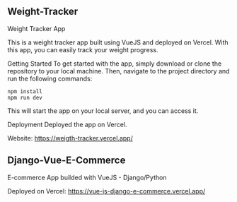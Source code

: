 ## Weight-Tracker

Weight Tracker App

This is a weight tracker app built using VueJS and deployed on Vercel. With this app, you can easily track your weight progress.

Getting Started
To get started with the app, simply download or clone the repository to your local machine. Then, navigate to the project directory and run the following commands:

```
npm install
npm run dev
```
This will start the app on your local server, and you can access it.

Deployment
Deployed the app on Vercel.

Website: https://weigth-tracker.vercel.app/

## Django-Vue-E-Commerce

E-commerce App builded with VueJS - Django/Python

Deployed on Vercel: https://vue-js-django-e-commerce.vercel.app/
